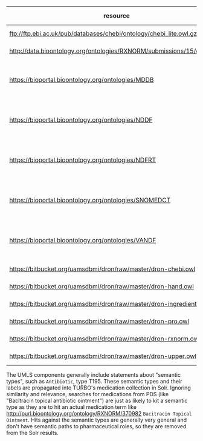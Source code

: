 | resource                                                              |  avenue                                        | last release |
|-----------------------------------------------------------------------|------------------------------------------|--------------|
| ftp://ftp.ebi.ac.uk/pub/databases/chebi/ontology/chebi_lite.owl.gz    | public download                          |              |
| http://data.bioontology.org/ontologies/RXNORM/submissions/15/download | public download                          |              |
| https://bioportal.bioontology.org/ontologies/MDDB                     | requires UMLS -> MySQL -> RDF conversion | 2017AA       |
| https://bioportal.bioontology.org/ontologies/NDDF                     | requires UMLS -> MySQL -> RDF conversion | 2018AA       |
| https://bioportal.bioontology.org/ontologies/NDFRT                    | requires UMLS -> MySQL -> RDF conversion | 2018AA       |
| https://bioportal.bioontology.org/ontologies/SNOMEDCT                 | requires UMLS -> MySQL -> RDF conversion | 2018AA       |
| https://bioportal.bioontology.org/ontologies/VANDF                    | requires UMLS -> MySQL -> RDF conversion | 2018AA       |
| https://bitbucket.org/uamsdbmi/dron/raw/master/dron-chebi.owl         | public download                          |              |
| https://bitbucket.org/uamsdbmi/dron/raw/master/dron-hand.owl          | public download                          |              |
| https://bitbucket.org/uamsdbmi/dron/raw/master/dron-ingredient.owl    | public download                          |              |
| https://bitbucket.org/uamsdbmi/dron/raw/master/dron-pro.owl           | public download                          |              |
| https://bitbucket.org/uamsdbmi/dron/raw/master/dron-rxnorm.owl        | public download                          |              |
| https://bitbucket.org/uamsdbmi/dron/raw/master/dron-upper.owl         | public download                          |              |

The UMLS components generally include statements about "semantic types", such as `Antibiotic`, type T195.  These semantic types and their labels are propagated into TURBO's medication collection in Solr.  Ignoring similarity and relevance, searches for medications from PDS (like "Bacitracin topical antibiotic ointment") are just as likely to kit a semantic type as they are to hit an actual medication term like http://purl.bioontology.org/ontology/RXNORM/370982 `Bacitracin Topical Ointment`.  Hits against the semantic types are generally very general and don't have semantic paths to pharmaceutical roles, so they are removed from the Solr results.